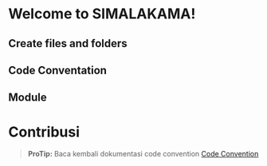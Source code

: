 # Welcome to SIMALAKAMA!

## Create files and folders

<!--
File file dan folder yang berada di simalakama harus rapih dan terjaga codenya, sehingga kami membuat permodule agar lebih mudah menjaga code tersebut, dan kami memakai typescript untuk meminimalisir kesalahan kecil di javascript -->

## Code Conventation

<!-- You can rename the current file by clicking the file name in the navigation bar or by clicking the **Rename** button in the file explorer. -->

## Module

<!-- SmartyPants converts ASCII punctuation characters into "smart" typographic punctuation HTML entities. For example:

| module       | description                   | View |
| ------------ | ----------------------------- | ---- |
| cron         | 'Isn't this fun?'             |
| users        | "Isn't this fun?"             |
| admins       | -- is en-dash, --- is em-dash |
| auth         | -- is en-dash, --- is em-dash |
| config       | -- is en-dash, --- is em-dash |
| verification | -- is en-dash, --- is em-dash | -->

# Contribusi

<!-- Kalian bisa fork repo ini dan pull request dengan menaati code convention beserta menyediakan screenshoot test case -->

> **ProTip:** Baca kembali dokumentasi code convention <a href="#">Code Convention</a>
